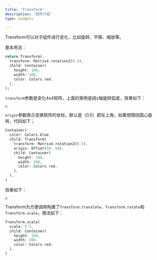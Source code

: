 ```yaml
---
title: 'Transform'
description: '控件介绍'
type: widgets

---
```




Transform可以对子组件进行变化，比如旋转、平移、缩放等。

基本用法：

```dart
return Transform(
  transform: Matrix4.rotationZ(0.5),
  child: Container(
    height: 100,
    width: 100,
    color: Colors.red,
  ),
);
```

`transform`参数是变化4x4矩阵，上面的案例是绕z轴旋转弧度，效果如下：

<img src="https://img-blog.csdnimg.cn/20200324163717135.png?x-oss-process=image/watermark,type_ZmFuZ3poZW5naGVpdGk,shadow_10,text_aHR0cHM6Ly9ibG9nLmNzZG4ubmV0L21lbmdrczE5ODc=,size_16,color_FFFFFF,t_70" style="zoom:50%;" />

`origin`参数表示变换矩阵的坐标，默认是（0,0）即左上角，如果想围绕圆心旋转，代码如下；

```dart
Container(
  color: Colors.blue,
  child: Transform(
    transform: Matrix4.rotationZ(0.5),
    origin: Offset(50, 50),
    child: Container(
      height: 100,
      width: 100,
      color: Colors.red,
    ),
  ),
)
```

效果如下：

<img src="https://img-blog.csdnimg.cn/20200324163735777.png?x-oss-process=image/watermark,type_ZmFuZ3poZW5naGVpdGk,shadow_10,text_aHR0cHM6Ly9ibG9nLmNzZG4ubmV0L21lbmdrczE5ODc=,size_16,color_FFFFFF,t_70" style="zoom:50%;" />

Transform为方便调用构建了`Transform.translate`、`Transform.rotate`和`Transform.scale`，用法如下：

```dart
Transform.scale(
  scale: 0.5,
  child: Container(
    height: 100,
    width: 100,
    color: Colors.red,
  ),
)
```

